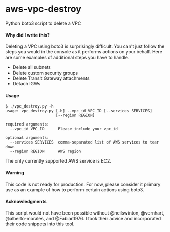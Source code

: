 # aws-vpc-destroy
Python boto3 script to delete a VPC

#### Why did I write this?
Deleting a VPC using boto3 is surprisingly difficult. You can't just follow the steps you would in the console as
it performs actions on your behalf. Here are some examples of additional steps you have to handle.

* Delete all subnets
* Delete custom security groups
* Delete Transit Gateway attachments
* Detach IGWs

#### Usage

```
$ ./vpc_destroy.py -h
usage: vpc_destroy.py [-h] --vpc_id VPC_ID [--services SERVICES]
                      [--region REGION]

required arguments:
  --vpc_id VPC_ID      Please include your vpc_id

optional arguments:
  --services SERVICES  comma-separated list of AWS services to tear down
  --region REGION      AWS region
```

The only currently supported AWS service is EC2.

#### Warning
This code is not ready for production. For now, please consider it primary use as an example of how to perform
certain actions using boto3.

#### Acknowledgments
This script would not have been possible without @neilswinton, @vernhart, @alberto-morales, and @Fabian1976. I took their advice
and incorporated their code snippets into this tool.
